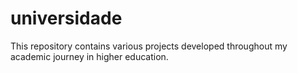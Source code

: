 # universidade
This repository contains various projects developed throughout my academic journey in higher education.
